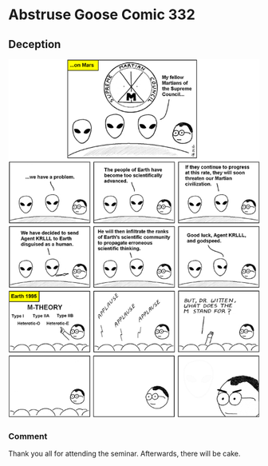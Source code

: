 # Abstruse Goose Comic 332
## Deception

![image](the_theory_is_a_lie.png)
### Comment
Thank you all for attending the seminar. Afterwards, there will be cake.
